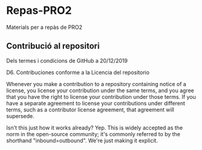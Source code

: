 # Repas-PRO2
Materials per a repàs de PRO2

## Contribució al repositori
Dels termes i condicions de GitHub a 20/12/2019

D6. Contribuciones conforme a la Licencia del repositorio

   Whenever you make a contribution to a repository containing notice of a license, you license your contribution under the same terms, and you agree that you have the right to license your contribution under those terms. If you have a separate agreement to license your contributions under different terms, such as a contributor license agreement, that agreement will supersede.

   Isn't this just how it works already? Yep. This is widely accepted as the norm in the open-source community; it's commonly referred to by the shorthand "inbound=outbound". We're just making it explicit.
